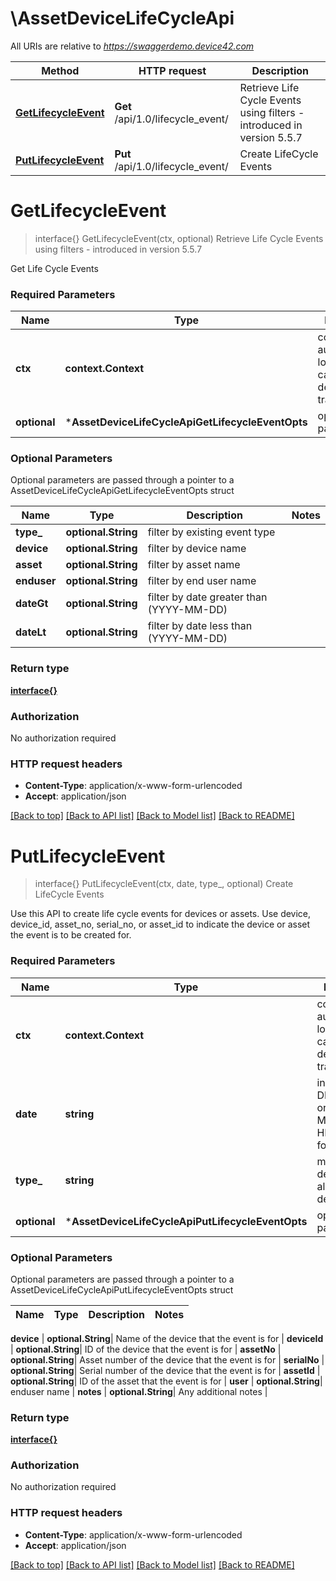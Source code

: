 # \AssetDeviceLifeCycleApi

All URIs are relative to *https://swaggerdemo.device42.com*

Method | HTTP request | Description
------------- | ------------- | -------------
[**GetLifecycleEvent**](AssetDeviceLifeCycleApi.md#GetLifecycleEvent) | **Get** /api/1.0/lifecycle_event/ | Retrieve Life Cycle Events using filters - introduced in version 5.5.7
[**PutLifecycleEvent**](AssetDeviceLifeCycleApi.md#PutLifecycleEvent) | **Put** /api/1.0/lifecycle_event/ | Create LifeCycle Events


# **GetLifecycleEvent**
> interface{} GetLifecycleEvent(ctx, optional)
Retrieve Life Cycle Events using filters - introduced in version 5.5.7

Get Life Cycle Events

### Required Parameters

Name | Type | Description  | Notes
------------- | ------------- | ------------- | -------------
 **ctx** | **context.Context** | context for authentication, logging, cancellation, deadlines, tracing, etc.
 **optional** | ***AssetDeviceLifeCycleApiGetLifecycleEventOpts** | optional parameters | nil if no parameters

### Optional Parameters
Optional parameters are passed through a pointer to a AssetDeviceLifeCycleApiGetLifecycleEventOpts struct

Name | Type | Description  | Notes
------------- | ------------- | ------------- | -------------
 **type_** | **optional.String**| filter by existing event type | 
 **device** | **optional.String**| filter by device name | 
 **asset** | **optional.String**| filter by asset name | 
 **enduser** | **optional.String**| filter by end user name | 
 **dateGt** | **optional.String**| filter by date greater than (YYYY-MM-DD) | 
 **dateLt** | **optional.String**| filter by date less than (YYYY-MM-DD) | 

### Return type

[**interface{}**](interface{}.md)

### Authorization

No authorization required

### HTTP request headers

 - **Content-Type**: application/x-www-form-urlencoded
 - **Accept**: application/json

[[Back to top]](#) [[Back to API list]](../README.md#documentation-for-api-endpoints) [[Back to Model list]](../README.md#documentation-for-models) [[Back to README]](../README.md)

# **PutLifecycleEvent**
> interface{} PutLifecycleEvent(ctx, date, type_, optional)
Create LifeCycle Events

Use this API to create life cycle events for devices or assets. Use device, device_id, asset_no, serial_no, or asset_id to indicate the device or asset the event is to be created for.

### Required Parameters

Name | Type | Description  | Notes
------------- | ------------- | ------------- | -------------
 **ctx** | **context.Context** | context for authentication, logging, cancellation, deadlines, tracing, etc.
  **date** | **string**| in YYYY-MM-DD or&lt;br&gt;YYYY-MM-DD HH:MM format. | 
  **type_** | **string**| must be defined already in device42. | 
 **optional** | ***AssetDeviceLifeCycleApiPutLifecycleEventOpts** | optional parameters | nil if no parameters

### Optional Parameters
Optional parameters are passed through a pointer to a AssetDeviceLifeCycleApiPutLifecycleEventOpts struct

Name | Type | Description  | Notes
------------- | ------------- | ------------- | -------------


 **device** | **optional.String**| Name of the device that the event is for | 
 **deviceId** | **optional.String**| ID of the device that the event is for | 
 **assetNo** | **optional.String**| Asset number of the device that the event is for | 
 **serialNo** | **optional.String**| Serial number of the device that the event is for | 
 **assetId** | **optional.String**| ID of the asset that the event is for | 
 **user** | **optional.String**| enduser name | 
 **notes** | **optional.String**| Any additional notes | 

### Return type

[**interface{}**](interface{}.md)

### Authorization

No authorization required

### HTTP request headers

 - **Content-Type**: application/x-www-form-urlencoded
 - **Accept**: application/json

[[Back to top]](#) [[Back to API list]](../README.md#documentation-for-api-endpoints) [[Back to Model list]](../README.md#documentation-for-models) [[Back to README]](../README.md)

